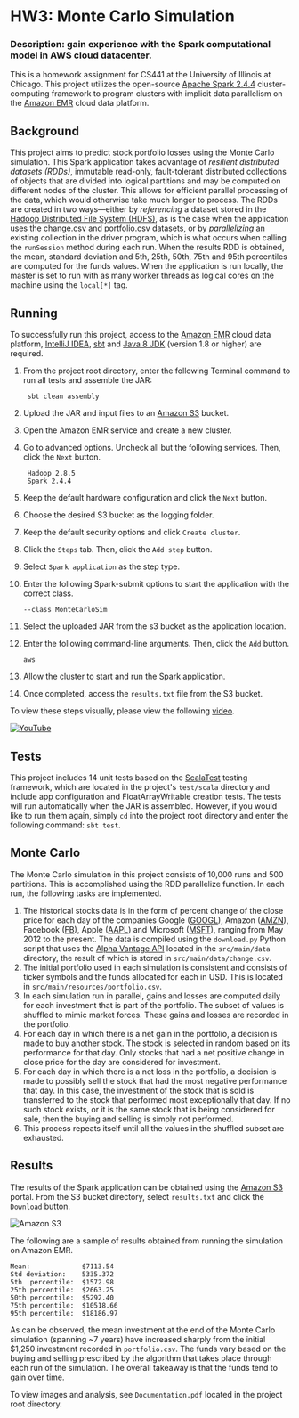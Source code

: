 # HW3: Monte Carlo Simulation
### Description: gain experience with the Spark computational model in AWS cloud datacenter.
This is a homework assignment for CS441 at the University of Illinois at Chicago.
This project utilizes the open-source [Apache Spark 2.4.4](https://spark.apache.org) cluster-computing framework to program clusters with implicit data parallelism on the [Amazon EMR](https://aws.amazon.com/emr) cloud data platform.


## Background
This project aims to predict stock portfolio losses using the Monte Carlo simulation. This Spark application takes advantage of *resilient distributed datasets (RDDs)*, immutable read-only, fault-tolerant distributed collections of objects that are divided into logical partitions and may be computed on different nodes of the cluster. This allows for efficient parallel processing of the data, which would otherwise take much longer to process. The RDDs are created in two ways—either by *referencing* a dataset stored in the [Hadoop Distributed File System (HDFS)](https://hadoop.apache.org/docs/current/hadoop-project-dist/hadoop-hdfs/HdfsDesign.html), as is the case when the application uses the change.csv and portfolio.csv datasets, or by *parallelizing* an existing collection in the driver program, which is what occurs when calling the `runSession` method during each run. When the results RDD is obtained, the mean, standard deviation and 5th, 25th, 50th, 75th and 95th percentiles are computed for the funds values. When the application is run locally, the master is set to run with as many worker threads as logical cores on the machine using the `local[*]` tag.

## Running
To successfully run this project, access to the [Amazon EMR](https://aws.amazon.com/emr) cloud data platform, [IntelliJ IDEA](https://www.jetbrains.com/idea), [sbt](https://docs.scala-lang.org/getting-started/sbt-track/getting-started-with-scala-and-sbt-on-the-command-line.html) and [Java 8 JDK](https://www.oracle.com/technetwork/java/javase/downloads/index.html) (version 1.8 or higher) are required.

1. From the project root directory, enter the following Terminal command to run all tests and assemble the JAR:

        sbt clean assembly

2. Upload the JAR and input files to an [Amazon S3](https://docs.aws.amazon.com/s3) bucket.

3. Open the Amazon EMR service and create a new cluster.

4. Go to advanced options. Uncheck all but the following services. Then, click the `Next` button.

        Hadoop 2.8.5
        Spark 2.4.4

5. Keep the default hardware configuration and click the `Next` button.

6. Choose the desired S3 bucket as the logging folder.

7. Keep the default security options and click `Create cluster`.

8. Click the `Steps` tab. Then, click the `Add step` button.

9. Select `Spark application` as the step type.

10. Enter the following Spark-submit options to start the application with the correct class.

        --class MonteCarloSim

11. Select the uploaded JAR from the s3 bucket as the application location.

12. Enter the following command-line arguments. Then, click the `Add` button.

        aws

13. Allow the cluster to start and run the Spark application.

14. Once completed, access the `results.txt` file from the S3 bucket.

To view these steps visually, please view the following [video](https://youtu.be/839ZA6zJOWM).

[![YouTube](https://github.com/mashy426/CS441-Monte-Carlo/blob/master/images/video.png)](https://youtu.be/839ZA6zJOWM)


## Tests
This project includes 14 unit tests based on the [ScalaTest](http://www.scalatest.org) testing framework, which are located in the project's `test/scala` directory and include app configuration and FloatArrayWritable creation tests.
The tests will run automatically when the JAR is assembled. However, if you would like to run them again, simply `cd` into the project root directory and enter the following command: `sbt test`.


## Monte Carlo
The Monte Carlo simulation in this project consists of 10,000 runs and 500 partitions. This is accomplished using the RDD parallelize function. In each run, the following tasks are implemented.

1. The historical stocks data is in the form of percent change of the close price for each day of the companies Google ([GOOGL](https://www.google.com/search?q=GOOGL)), Amazon ([AMZN](https://www.google.com/search?q=AMZN)), Facebook ([FB](https://www.google.com/search?q=FB)), Apple ([AAPL](https://www.google.com/search?q=AAPL)) and Microsoft ([MSFT](https://www.google.com/search?q=MSFT)), ranging from May 2012 to the present. The data is compiled using the `download.py` Python script that uses the [Alpha Vantage API](https://www.alphavantage.co) located in the `src/main/data` directory, the result of which is stored in `src/main/data/change.csv`.
2. The initial portfolio used in each simulation is consistent and consists of ticker symbols and the funds allocated for each in USD. This is located in `src/main/resources/portfolio.csv`.
3. In each simulation run in parallel, gains and losses are computed daily for each investment that is part of the portfolio. The subset of values is shuffled to mimic market forces. These gains and losses are recorded in the portfolio.
4. For each day in which there is a net gain in the portfolio, a decision is made to buy another stock. The stock is selected in random based on its performance for that day. Only stocks that had a net positive change in close price for the day are considered for investment.
5. For each day in which there is a net loss in the portfolio, a decision is made to possibly sell the stock that had the most negative performance that day. In this case, the investment of the stock that is sold is transferred to the stock that performed most exceptionally that day. If no such stock exists, or it is the same stock that is being considered for sale, then the buying and selling is simply not performed.
6. This process repeats itself until all the values in the shuffled subset are exhausted.


## Results
The results of the Spark application can be obtained using the [Amazon S3](https://docs.aws.amazon.com/s3) portal. From the S3 bucket directory, select `results.txt` and click the `Download` button.

![Amazon S3](https://github.com/mashy426/CS441-Monte-Carlo/blob/master/images/s3results.png)


The following are a sample of results obtained from running the simulation on Amazon EMR.
```
Mean:             $7113.54
Std deviation:    5335.372
5th  percentile:  $1572.98
25th percentile:  $2663.25
50th percentile:  $5292.40
75th percentile:  $10518.66
95th percentile:  $18186.97
```

As can be observed, the mean investment at the end of the Monte Carlo simulation (spanning ~7 years) have increased sharply from the initial $1,250 investment recorded in `portfolio.csv`. The funds vary based on the buying and selling prescribed by the algorithm that takes place through each run of the simulation. The overall takeaway is that the funds tend to gain over time.

To view images and analysis, see `Documentation.pdf` located in the project root directory.

